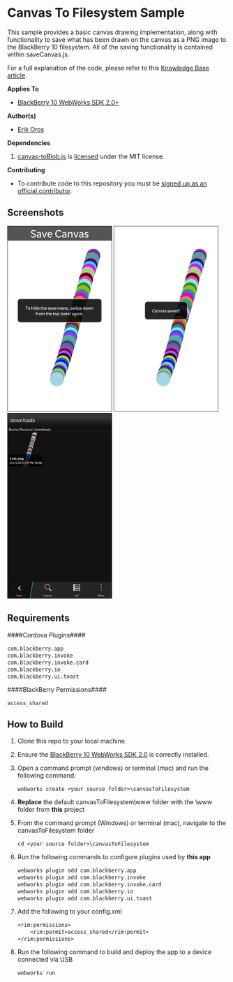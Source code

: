 # Canvas To Filesystem Sample

This sample provides a basic canvas drawing implementation, along with functionality to save what has been drawn on the canvas as a PNG image to the BlackBerry 10 filesystem. All of the saving functionality is contained within saveCanvas.js.

For a full explanation of the code, please refer to this [Knowledge Base article](http://supportforums.blackberry.com/t5/Web-and-WebWorks-Development/How-To-Save-the-contents-of-a-lt-canvas-gt-element-to-the/ta-p/2103389).

**Applies To**

* [BlackBerry 10 WebWorks SDK 2.0+](https://developer.blackberry.com/html5/download/sdk) 

**Author(s)**

* [Erik Oros](http://www.twitter.com/WaterlooErik)

**Dependencies**

1. [canvas-toBlob.js](https://github.com/eligrey/canvas-toBlob.js) is [licensed](https://github.com/eligrey/canvas-toBlob.js/blob/master/LICENSE.md) under the MIT license.

**Contributing**

* To contribute code to this repository you must be [signed up as an official contributor](http://blackberry.github.com/howToContribute.html).

## Screenshots ##

![image](_screenshots/1.png) 
![image](_screenshots/2.png) 
![image](_screenshots/3.png) 

## Requirements ##

####Cordova Plugins####

	com.blackberry.app
	com.blackberry.invoke
	com.blackberry.invoke.card
	com.blackberry.io
	com.blackberry.ui.toast

####BlackBerry Permissions####

	access_shared

## How to Build

1. Clone this repo to your local machine.
2. Ensure the [BlackBerry 10 WebWorks SDK 2.0](https://developer.blackberry.com/html5/download/sdk) is correctly installed.
3. Open a command prompt (windows) or terminal (mac) and run the following command:

	```
	webworks create <your source folder>\canvasToFilesystem
	```

3. **Replace** the default canvasToFilesystem\www folder with the \www folder from **this** project
4. From the command prompt (Windows) or terminal (mac), navigate to the canvasToFilesystem folder

	```
	cd <your source folder>\canvasToFilesystem
	```

5. Run the following commands to configure plugins used by **this app**

	```
	webworks plugin add com.blackberry.app
	webworks plugin add com.blackberry.invoke
	webworks plugin add com.blackberry.invoke.card
	webworks plugin add com.blackberry.io
	webworks plugin add com.blackberry.ui.toast
	```

6. Add the following to your config.xml

	```
	<rim:permissions>
		<rim:permit>access_shared</rim:permit>
	</rim:permissions>
	```
	
7. Run the following command to build and deploy the app to a device connected via USB

	```
	webworks run
	```